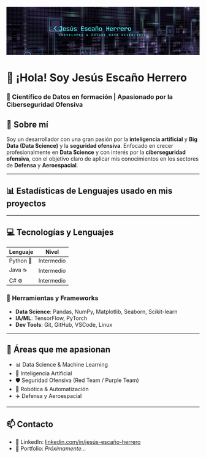![Logo](banner.png)

# 👋 ¡Hola! Soy Jesús Escaño Herrero

### 🎯 Científico de Datos en formación | Apasionado por la Ciberseguridad Ofensiva


## 🧠 Sobre mí

Soy un desarrollador con una gran pasión por la **inteligencia artificial** y **Big Data (Data Science)** y la **seguridad ofensiva**. Enfocado en crecer profesionalmente en **Data Science** y con interés por la **ciberseguridad ofensiva**, con el objetivo claro de aplicar mis conocimientos en los sectores de **Defensa** y **Aeroespacial**.

---

## 📊 Estadísticas de Lenguajes usado en mis proyectos





---

## 💻 Tecnologías y Lenguajes

| Lenguaje      | Nivel           |
|---------------|-----------------|
| Python 🐍     | Intermedio      |
| Java ☕        | Intermedio      |
| C# ⚙️         | Intermedio      |

### 🧰 Herramientas y Frameworks

- **Data Science**: Pandas, NumPy, Matplotlib, Seaborn, Scikit-learn
- **IA/ML**: TensorFlow, PyTorch
- **Dev Tools**: Git, GitHub, VSCode, Linux

---

## 🚀 Áreas que me apasionan

- 📊 Data Science & Machine Learning  
- 🧠 Inteligencia Artificial  
- 🛡️ Seguridad Ofensiva (Red Team / Purple Team)  
- 🤖 Robótica & Automatización  
- ✈️ Defensa y Aeroespacial

---

## 📫 Contacto

- 💼 LinkedIn: [linkedin.com/in/jesús-escaño-herrero](https://linkedin.com/in/jesús-escaño-herrero)
- 📂 Portfolio: *Próximamente...*

